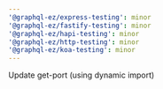 ```yaml
---
'@graphql-ez/express-testing': minor
'@graphql-ez/fastify-testing': minor
'@graphql-ez/hapi-testing': minor
'@graphql-ez/http-testing': minor
'@graphql-ez/koa-testing': minor
---
```


Update get-port (using dynamic import)
